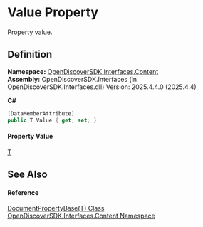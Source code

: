 # Value Property


Property value.



## Definition
**Namespace:** <a href="79f11d04-c275-b915-db5b-ab2227989555">OpenDiscoverSDK.Interfaces.Content</a>  
**Assembly:** OpenDiscoverSDK.Interfaces (in OpenDiscoverSDK.Interfaces.dll) Version: 2025.4.4.0 (2025.4.4)

**C#**
``` C#
[DataMemberAttribute]
public T Value { get; set; }
```



#### Property Value
<a href="854c97ea-54ea-7894-e767-4da530bd8c60">T</a>

## See Also


#### Reference
<a href="854c97ea-54ea-7894-e767-4da530bd8c60">DocumentPropertyBase(T) Class</a>  
<a href="79f11d04-c275-b915-db5b-ab2227989555">OpenDiscoverSDK.Interfaces.Content Namespace</a>  

